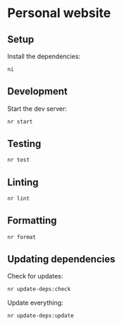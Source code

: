 # Personal website

## Setup

Install the dependencies:

```sh
ni
```

## Development

Start the dev server:

```sh
nr start
```

## Testing

```sh
nr test
```

## Linting

```sh
nr lint
```

## Formatting

```sh
nr format
```

## Updating dependencies

Check for updates:

```sh
nr update-deps:check
```

Update everything:

```sh
nr update-deps:update
```
